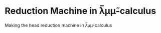 # Reduction Machine in <span>&lambda;&#773;</span>&mu;<span>&mu;&#771;</span>-calculus

Making the head reduction machine in <span>&lambda;&#773;</span>&mu;<span>&mu;&#771;</span>-calculus